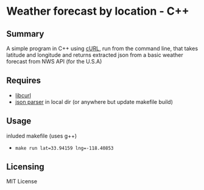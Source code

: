 # Weather forecast by location - C++ 

## Summary
A simple program in C++ using [cURL](https://curl.se/), run from the command line,
 that takes latitude and longitude and returns extracted json from a
basic weather forecast from NWS API (for the U.S.A)


## Requires
* [libcurl](https://curl.se/libcurl/c/)
* [json parser](https://github.com/nlohmann/json) in local dir (or anywhere but update makefile build)


## Usage

inluded makefile (uses g++)
* `make run lat=33.94159 lng=-118.40853`


## Licensing
MIT License

